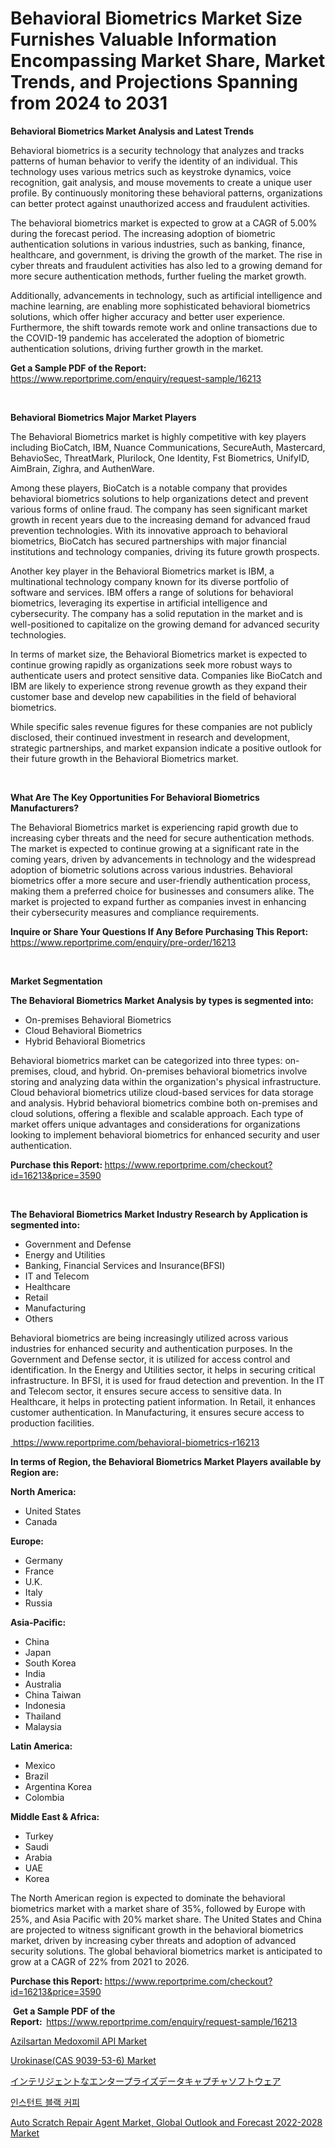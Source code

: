 <p><h1>Behavioral Biometrics Market Size Furnishes Valuable Information Encompassing Market Share, Market Trends, and Projections Spanning from 2024 to 2031</h1></p><p><strong>Behavioral Biometrics Market Analysis and Latest Trends</strong></p>
<p><p>Behavioral biometrics is a security technology that analyzes and tracks patterns of human behavior to verify the identity of an individual. This technology uses various metrics such as keystroke dynamics, voice recognition, gait analysis, and mouse movements to create a unique user profile. By continuously monitoring these behavioral patterns, organizations can better protect against unauthorized access and fraudulent activities.</p><p>The behavioral biometrics market is expected to grow at a CAGR of 5.00% during the forecast period. The increasing adoption of biometric authentication solutions in various industries, such as banking, finance, healthcare, and government, is driving the growth of the market. The rise in cyber threats and fraudulent activities has also led to a growing demand for more secure authentication methods, further fueling the market growth.</p><p>Additionally, advancements in technology, such as artificial intelligence and machine learning, are enabling more sophisticated behavioral biometrics solutions, which offer higher accuracy and better user experience. Furthermore, the shift towards remote work and online transactions due to the COVID-19 pandemic has accelerated the adoption of biometric authentication solutions, driving further growth in the market.</p></p>
<p><strong>Get a Sample PDF of the Report:&nbsp;</strong> <a href="https://www.reportprime.com/enquiry/request-sample/16213">https://www.reportprime.com/enquiry/request-sample/16213</a></p>
<p>&nbsp;</p>
<p><strong>Behavioral Biometrics Major Market Players</strong></p>
<p><p>The Behavioral Biometrics market is highly competitive with key players including BioCatch, IBM, Nuance Communications, SecureAuth, Mastercard, BehavioSec, ThreatMark, Plurilock, One Identity, Fst Biometrics, UnifyID, AimBrain, Zighra, and AuthenWare.</p><p>Among these players, BioCatch is a notable company that provides behavioral biometrics solutions to help organizations detect and prevent various forms of online fraud. The company has seen significant market growth in recent years due to the increasing demand for advanced fraud prevention technologies. With its innovative approach to behavioral biometrics, BioCatch has secured partnerships with major financial institutions and technology companies, driving its future growth prospects.</p><p>Another key player in the Behavioral Biometrics market is IBM, a multinational technology company known for its diverse portfolio of software and services. IBM offers a range of solutions for behavioral biometrics, leveraging its expertise in artificial intelligence and cybersecurity. The company has a solid reputation in the market and is well-positioned to capitalize on the growing demand for advanced security technologies.</p><p>In terms of market size, the Behavioral Biometrics market is expected to continue growing rapidly as organizations seek more robust ways to authenticate users and protect sensitive data. Companies like BioCatch and IBM are likely to experience strong revenue growth as they expand their customer base and develop new capabilities in the field of behavioral biometrics.</p><p>While specific sales revenue figures for these companies are not publicly disclosed, their continued investment in research and development, strategic partnerships, and market expansion indicate a positive outlook for their future growth in the Behavioral Biometrics market.</p></p>
<p>&nbsp;</p>
<p><strong>What Are The Key Opportunities For Behavioral Biometrics Manufacturers?</strong></p>
<p><p>The Behavioral Biometrics market is experiencing rapid growth due to increasing cyber threats and the need for secure authentication methods. The market is expected to continue growing at a significant rate in the coming years, driven by advancements in technology and the widespread adoption of biometric solutions across various industries. Behavioral biometrics offer a more secure and user-friendly authentication process, making them a preferred choice for businesses and consumers alike. The market is projected to expand further as companies invest in enhancing their cybersecurity measures and compliance requirements.</p></p>
<p><strong>Inquire or Share Your Questions If Any Before Purchasing This Report:</strong> <a href="https://www.reportprime.com/enquiry/pre-order/16213">https://www.reportprime.com/enquiry/pre-order/16213</a></p>
<p>&nbsp;</p>
<p><strong>Market Segmentation</strong></p>
<p><strong>The Behavioral Biometrics Market Analysis by types is segmented into:</strong></p>
<p><ul><li>On-premises Behavioral Biometrics</li><li>Cloud Behavioral Biometrics</li><li>Hybrid Behavioral Biometrics</li></ul></p>
<p><p>Behavioral biometrics market can be categorized into three types: on-premises, cloud, and hybrid. On-premises behavioral biometrics involve storing and analyzing data within the organization's physical infrastructure. Cloud behavioral biometrics utilize cloud-based services for data storage and analysis. Hybrid behavioral biometrics combine both on-premises and cloud solutions, offering a flexible and scalable approach. Each type of market offers unique advantages and considerations for organizations looking to implement behavioral biometrics for enhanced security and user authentication.</p></p>
<p><strong>Purchase this Report:&nbsp;</strong><a href="https://www.reportprime.com/checkout?id=16213&price=3590">https://www.reportprime.com/checkout?id=16213&price=3590</a></p>
<p>&nbsp;</p>
<p><strong>The Behavioral Biometrics Market Industry Research by Application is segmented into:</strong></p>
<p><ul><li>Government and Defense</li><li>Energy and Utilities</li><li>Banking, Financial Services and Insurance(BFSI)</li><li>IT and Telecom</li><li>Healthcare</li><li>Retail</li><li>Manufacturing</li><li>Others</li></ul></p>
<p><p>Behavioral biometrics are being increasingly utilized across various industries for enhanced security and authentication purposes. In the Government and Defense sector, it is utilized for access control and identification. In the Energy and Utilities sector, it helps in securing critical infrastructure. In BFSI, it is used for fraud detection and prevention. In the IT and Telecom sector, it ensures secure access to sensitive data. In Healthcare, it helps in protecting patient information. In Retail, it enhances customer authentication. In Manufacturing, it ensures secure access to production facilities.</p></p>
<p><a href="https://www.reportprime.com/behavioral-biometrics-r16213">&nbsp;https://www.reportprime.com/behavioral-biometrics-r16213</a></p>
<p><strong>In terms of Region, the Behavioral Biometrics Market Players available by Region are:</strong></p>
<p>
    <p> <strong> North America: </strong>
        <ul>
            <li>United States</li>
            <li>Canada</li>
        </ul>
        </p> 
    <p> <strong> Europe: </strong>
        <ul>
            <li>Germany</li>
            <li>France</li>
            <li>U.K.</li>
            <li>Italy</li>
            <li>Russia</li>
        </ul>
        </p> 
    <p> <strong> Asia-Pacific: </strong>
        <ul>
            <li>China</li>
            <li>Japan</li>
            <li>South Korea</li>
            <li>India</li>
            <li>Australia</li>
            <li>China Taiwan</li>
            <li>Indonesia</li>
            <li>Thailand</li>
            <li>Malaysia</li>
        </ul>
        </p> 
    <p> <strong> Latin America: </strong>
        <ul>
            <li>Mexico</li>
            <li>Brazil</li>
            <li>Argentina Korea</li>
            <li>Colombia</li>
        </ul>
        </p> 
    <p> <strong> Middle East & Africa: </strong>
        <ul>
            <li>Turkey</li>
            <li>Saudi</li>
            <li>Arabia</li>
            <li>UAE</li>
            <li>Korea</li>
        </ul>
    </p>
    </p>
<p><p>The North American region is expected to dominate the behavioral biometrics market with a market share of 35%, followed by Europe with 25%, and Asia Pacific with 20% market share. The United States and China are projected to witness significant growth in the behavioral biometrics market, driven by increasing cyber threats and adoption of advanced security solutions. The global behavioral biometrics market is anticipated to grow at a CAGR of 22% from 2021 to 2026.</p></p>
<p><strong>Purchase this Report: </strong><a href="https://www.reportprime.com/checkout?id=16213&price=3590">https://www.reportprime.com/checkout?id=16213&price=3590</a></p>
<p>&nbsp;<strong>Get a Sample PDF of the Report:&nbsp;&nbsp;</strong><a href="https://www.reportprime.com/enquiry/request-sample/16213">https://www.reportprime.com/enquiry/request-sample/16213</a></p>
<p><strong></strong></p>
<p><p><a href="https://github.com/PeterParrish5/Market-Research-Report-List-6/blob/main/azilsartan-medoxomil-api-market.md">Azilsartan Medoxomil API Market</a></p><p><a href="https://github.com/PeterParrish5/Market-Research-Report-List-6/blob/main/urokinasecas-9039-53-6-market.md">Urokinase(CAS 9039-53-6) Market</a></p><p><a href="https://medium.com/@maudward1907/2024%E5%B9%B4%E3%81%8B%E3%82%892031%E5%B9%B4%E3%81%BE%E3%81%A7%E3%81%AE%E6%9C%9F%E9%96%93%E3%81%AB%E3%81%8A%E3%81%91%E3%82%8B%E3%82%A4%E3%83%B3%E3%83%86%E3%83%AA%E3%82%B8%E3%82%A7%E3%83%B3%E3%83%88%E3%82%A8%E3%83%B3%E3%82%BF%E3%83%BC%E3%83%97%E3%83%A9%E3%82%A4%E3%82%BA%E3%83%87%E3%83%BC%E3%82%BF%E3%82%AD%E3%83%A3%E3%83%97%E3%83%81%E3%83%A3%E3%82%BD%E3%83%95%E3%83%88%E3%82%A6%E3%82%A7%E3%82%A2%E5%B8%82%E5%A0%B4%E3%82%B7%E3%82%A7%E3%82%A2%E3%81%A8%E6%96%B0%E3%81%9F%E3%81%AA%E3%83%88%E3%83%AC%E3%83%B3%E3%83%89%E5%88%86%E6%9E%90-%E3%81%9D%E3%81%AE%E3%82%BF%E3%82%A4%E3%83%97-%E3%82%A2%E3%83%97%E3%83%AA%E3%82%B1%E3%83%BC%E3%82%B7%E3%83%A7%E3%83%B3-%E3%82%A8%E3%83%B3%E3%83%89%E3%83%A6%E3%83%BC%E3%82%BA%E3%81%AB%E3%82%88%E3%82%8B%E4%BA%88%E6%B8%AC-5f642ad1dcda">インテリジェントなエンタープライズデータキャプチャソフトウェア</a></p><p><a href="https://medium.com/@darianswift1922_33282/%EA%B8%80%EB%A1%9C%EB%B2%8C-%EC%A6%89%EC%84%9D-%EB%B8%94%EB%9E%99-%EC%BB%A4%ED%94%BC-%EC%8B%9C%EC%9E%A5-%EA%B7%9C%EB%AA%A8-%EB%B0%8F-%EC%A0%90%EC%9C%A0%EC%9C%A8-%EB%B6%84%EC%84%9D-%EC%A0%9C%ED%92%88-%EC%9C%A0%ED%98%95%EB%B3%84-%EC%A0%81%EC%9A%A9-%EB%B6%84%EC%95%BC%EB%B3%84-%EC%A7%80%EC%97%AD%EB%B3%84-%EC%98%88%EC%B8%A1-2024%EB%85%84-2031%EB%85%84-645cae7ee1b1">인스턴트 블랙 커피</a></p><p><a href="https://issuu.com/reportprime-2/docs/auto-scratch-repair-agent-market-gl_aa4b0a6ecf19c6">Auto Scratch Repair Agent Market, Global Outlook and Forecast 2022-2028 Market</a></p></p>